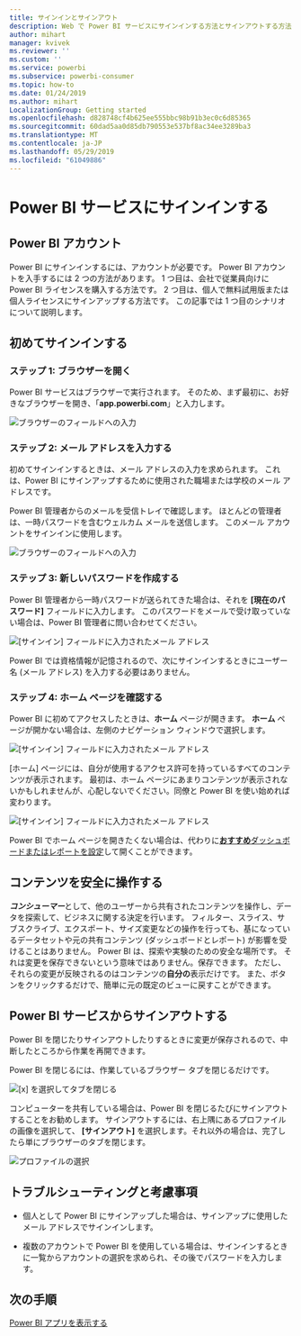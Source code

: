 ```yaml
---
title: サインインとサインアウト
description: Web で Power BI サービスにサインインする方法とサインアウトする方法について説明します。
author: mihart
manager: kvivek
ms.reviewer: ''
ms.custom: ''
ms.service: powerbi
ms.subservice: powerbi-consumer
ms.topic: how-to
ms.date: 01/24/2019
ms.author: mihart
LocalizationGroup: Getting started
ms.openlocfilehash: d828748cf4b625ee555bbc98b91b3ec0c6d85365
ms.sourcegitcommit: 60dad5aa0d85db790553e537bf8ac34ee3289ba3
ms.translationtype: MT
ms.contentlocale: ja-JP
ms.lasthandoff: 05/29/2019
ms.locfileid: "61049886"
---
```

# <a name="sign-in-to-power-bi-service"></a>Power BI サービスにサインインする

## <a name="power-bi-accounts"></a>Power BI アカウント
Power BI にサインインするには、アカウントが必要です。 Power BI アカウントを入手するには 2 つの方法があります。 1 つ目は、会社で従業員向けに Power BI ライセンスを購入する方法です。 2 つ目は、個人で無料試用版または個人ライセンスにサインアップする方法です。 この記事では 1 つ目のシナリオについて説明します。

## <a name="sign-in-for-the-first-time"></a>初めてサインインする

### <a name="step-one-open-a-browser"></a>ステップ 1: ブラウザーを開く
Power BI サービスはブラウザーで実行されます。  そのため、まず最初に、お好きなブラウザーを開き、「**app.powerbi.com**」と入力します。

![ブラウザーのフィールドへの入力](media/end-user-sign-in/power-bi-sign-in.png)

### <a name="step-two-type-your-email-address"></a>ステップ 2: メール アドレスを入力する
初めてサインインするときは、メール アドレスの入力を求められます。  これは、Power BI にサインアップするために使用された職場または学校のメール アドレスです。  

Power BI 管理者からのメールを受信トレイで確認します。 ほとんどの管理者は、一時パスワードを含むウェルカム メールを送信します。 このメール アカウントをサインインに使用します。 

![ブラウザーのフィールドへの入力](media/end-user-sign-in/power-bi-email2.png)


 
### <a name="step-three-create-a-new-password"></a>ステップ 3: 新しいパスワードを作成する
Power BI 管理者から一時パスワードが送られてきた場合は、それを **[現在のパスワード]** フィールドに入力します。 このパスワードをメールで受け取っていない場合は、Power BI 管理者に問い合わせてください。

![[サインイン] フィールドに入力されたメール アドレス](media/end-user-sign-in/power-bi-login2.png)

Power BI では資格情報が記憶されるので、次にサインインするときにユーザー名 (メール アドレス) を入力する必要はありません。 

### <a name="step-four-review-your-home-page"></a>ステップ 4: ホーム ページを確認する
Power BI に初めてアクセスしたときは、**ホーム** ページが開きます。 **ホーム** ページが開かない場合は、左側のナビゲーション ウィンドウで選択します。 

![[サインイン] フィールドに入力されたメール アドレス](media/end-user-sign-in/power-bi-home-select.png)

[ホーム] ページには、自分が使用するアクセス許可を持っているすべてのコンテンツが表示されます。 最初は、ホーム ページにあまりコンテンツが表示されないかもしれませんが、心配しないでください。同僚と Power BI を使い始めれば変わります。 

![[サインイン] フィールドに入力されたメール アドレス](media/end-user-sign-in/power-bi-home2.png)

Power BI でホーム ページを開きたくない場合は、代わりに[**おすすめ**ダッシュボードまたはレポートを設定](end-user-featured.md)して開くことができます。 

## <a name="safely-interact-with-content"></a>コンテンツを安全に操作する
***コンシューマー***として、他のユーザーから共有されたコンテンツを操作し、データを探索して、ビジネスに関する決定を行います。  フィルター、スライス、サブスクライブ、エクスポート、サイズ変更などの操作を行っても、基になっているデータセットや元の共有コンテンツ (ダッシュボードとレポート) が影響を受けることはありません。 Power BI は、探索や実験のための安全な場所です。 それは変更を保存できないという意味ではありません。保存できます。 ただし、それらの変更が反映されるのはコンテンツの**自分の**表示だけです。 また、ボタンをクリックするだけで、簡単に元の既定のビューに戻すことができます。

## <a name="sign-out-of-power-bi-service"></a>Power BI サービスからサインアウトする
Power BI を閉じたりサインアウトしたりするときに変更が保存されるので、中断したところから作業を再開できます。

Power BI を閉じるには、作業しているブラウザー タブを閉じるだけです。 

![[x] を選択してタブを閉じる](media/end-user-sign-in/power-bi-close.png) 

コンピューターを共有している場合は、Power BI を閉じるたびにサインアウトすることをお勧めします。  サインアウトするには、右上隅にあるプロファイルの画像を選択して、 **[サインアウト]** を選択します。それ以外の場合は、完了したら単にブラウザーのタブを閉じます。

![プロファイルの選択](media/end-user-sign-in/power-bi-sign-out.png) 

## <a name="troubleshooting-and-considerations"></a>トラブルシューティングと考慮事項
- 個人として Power BI にサインアップした場合は、サインアップに使用したメール アドレスでサインインします。

- 複数のアカウントで Power BI を使用している場合は、サインインするときに一覧からアカウントの選択を求められ、その後でパスワードを入力します。 

## <a name="next-steps"></a>次の手順
[Power BI アプリを表示する](end-user-app-view.md)

